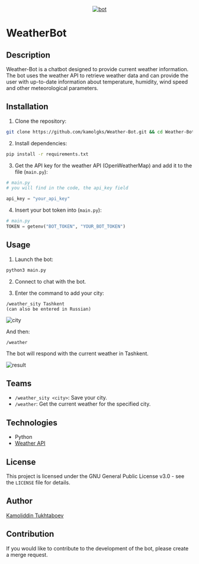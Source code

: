 <p align="center">
   <a href="https://t.me/weatherv_robot">
     <img src="https://te.legra.ph/file/c47319f50a8a426e1a415.jpg" alt="bot">
   </a>
</p>

# WeatherBot

## Description

Weather-Bot is a chatbot designed to provide current weather information. The bot uses the weather API to retrieve weather data and can provide the user with up-to-date information about temperature, humidity, wind speed and other meteorological parameters.

## Installation

1. Clone the repository:

```bash
git clone https://github.com/kamolgks/Weather-Bot.git && cd Weather-Bot
```

2. Install dependencies:

```bash
pip install -r requirements.txt
```

3. Get the API key for the weather API (OpenWeatherMap) and add it to the file (`main.py`):

```python
# main.py
# you will find in the code, the api_key field

api_key = "your_api_key"
```

4. Insert your bot token into (`main.py`):

```python
# main.py
TOKEN = getenv("BOT_TOKEN", "YOUR_BOT_TOKEN")
```

## Usage

1. Launch the bot:

```bash
python3 main.py
```

2. Connect to chat with the bot.

3. Enter the command to add your city:

```
/weather_sity Tashkent
(can also be entered in Russian)
```

<img src="https://i.imgur.com/Aoeu5Pj.jpeg" alt="city">

And then:

```
/weather
```

The bot will respond with the current weather in Tashkent.

<img src="https://i.imgur.com/SfXRaA3.jpeg" alt="result">

## Teams

- `/weather_sity <city>`: Save your city.
- `/weather`: Get the current weather for the specified city.

## Technologies

- Python
- [Weather API](http://api.openweathermap.org)

## License

This project is licensed under the GNU General Public License v3.0 - see the `LICENSE` file for details.

## Author

[Kamoliddin Tukhtaboev](https://t.me/kamolgks)

## Contribution

If you would like to contribute to the development of the bot, please create a merge request.